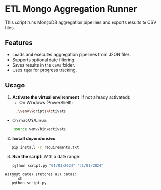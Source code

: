 # ETL Mongo Aggregation Runner

This script runs MongoDB aggregation pipelines and exports results to CSV files.

## Features
- Loads and executes aggregation pipelines from JSON files.
- Supports optional date filtering.
- Saves results in the `CSVs` folder.
- Uses `tqdm` for progress tracking.

## Usage
1. **Activate the virtual environment** (if not already activated):
   - On Windows (PowerShell):
```sh
     .\venv\Scripts\Activate
```
   - On macOS/Linux:
 ```sh
     source venv/bin/activate
 ```

2. **Install dependencies**:
```sh
   pip install -r requirements.txt
```

3. **Run the script**:
With a date range:
   ```sh
   python script.py "01/01/2024" "31/01/2024"
```
Without dates (fetches all data):
   ```sh
   python script.py
```
